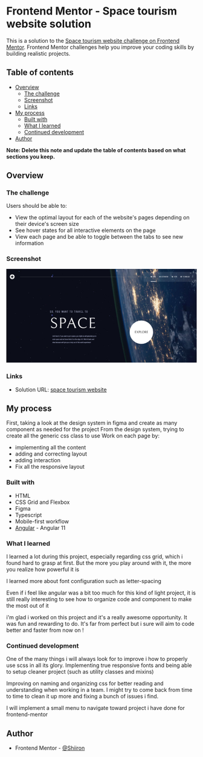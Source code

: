 # Frontend Mentor - Space tourism website solution

This is a solution to the [Space tourism website challenge on Frontend Mentor](https://www.frontendmentor.io/challenges/space-tourism-multipage-website-gRWj1URZ3). Frontend Mentor challenges help you improve your coding skills by building realistic projects.

## Table of contents

- [Overview](#overview)
  - [The challenge](#the-challenge)
  - [Screenshot](#screenshot)
  - [Links](#links)
- [My process](#my-process)
  - [Built with](#built-with)
  - [What I learned](#what-i-learned)
  - [Continued development](#continued-development)
- [Author](#author)

**Note: Delete this note and update the table of contents based on what sections you keep.**

## Overview

### The challenge

Users should be able to:

- View the optimal layout for each of the website's pages depending on their device's screen size
- See hover states for all interactive elements on the page
- View each page and be able to toggle between the tabs to see new information

### Screenshot

![main](./src/assets/img/main-page.png)

### Links

- Solution URL: [space tourism website](https://shiiron-space-tourism.netlify.app)

## My process

First, taking a look at the design system in figma and create as many component as needed for the project
From the design system, trying to create all the generic css class to use
Work on each page by:

- implementing all the content
- adding and correcting layout
- adding interaction
- Fix all the responsive layout

### Built with

- HTML
- CSS Grid and Flexbox
- Figma
- Typescript
- Mobile-first workflow
- [Angular](https://angular.io/) - Angular 11

### What I learned

I learned a lot during this project, especially regarding css grid, which i found hard to grasp at first. But the more you play around with it, the more you realize how powerful it is

I learned more about font configuration such as letter-spacing

Even if i feel like angular was a bit too much for this kind of light project, it is still really interesting to see how to organize code and component to make the most out of it

i'm glad i worked on this project and it's a really awesome opportunity. It was fun and rewarding to do. It's far from perfect but i sure will aim to code better and faster from now on !

### Continued development

One of the many things i will always look for to improve i how to properly use scss in all its glory.
Implementing true responsive fonts and being able to setup cleaner project (such as utility classes and mixins)

Improving on naming and organizing css for better reading and understanding when working in a team. I might try to come back from time to time
to clean it up more and fixing a bunch of issues i find.

I will implement a small menu to navigate toward project i have done for frontend-mentor

## Author

- Frontend Mentor - [@Shiiron](https://www.frontendmentor.io/profile/Shiiron)
